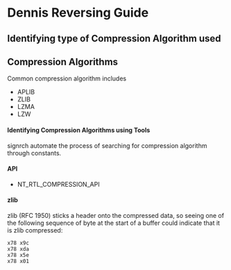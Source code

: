 # Dennis Reversing Guide
## Identifying type of Compression Algorithm used
## Compression Algorithms
Common compression algorithm includes
 - APLIB
 - ZLIB
 - LZMA
 - LZW
#### Identifying Compression Algorithms using Tools
signrch automate the process of searching for compression algorithm through constants.

#### API
 - NT_RTL_COMPRESSION_API

#### zlib
zlib (RFC 1950) sticks a header onto the compressed data, so seeing one of the following sequence of byte at the start of a buffer could indicate that it is zlib compressed:
```
x78 x9c
x78 xda
x78 x5e
x78 x01
```
